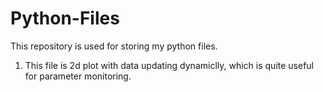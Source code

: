 # Python-Files
This repository is used for storing my python files.
01. This file is 2d plot with data updating dynamiclly, which is quite useful for parameter monitoring.
